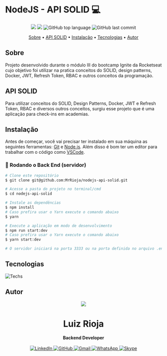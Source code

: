 # NodeJS - API SOLID 💻

<p align="center">
  <img src="https://img.shields.io/static/v1?label=api&message=solid&color=blueviolet&style=for-the-badge"/>
  <img src="https://img.shields.io/github/license/MrRioja/nodejs-api-solid?color=blueviolet&logo=License&style=for-the-badge"/>
  <img alt="GitHub top language" src="https://img.shields.io/github/languages/top/MrRioja/nodejs-api-solid?color=blueviolet&logo=Typescript&logoColor=white&style=for-the-badge">
  <img alt="GitHub last commit" src="https://img.shields.io/github/last-commit/MrRioja/nodejs-api-solid?color=blueviolet&style=for-the-badge">
</p>

<p align="center">
  <a href="#sobre">Sobre</a> •
  <a href="#api-solid">API SOLID</a> •
  <a href="#instalação">Instalação</a> •
  <a href="#tecnologias">Tecnologias</a> •
  <a href="#autor">Autor</a>  
</p>

## Sobre

Projeto desenvolvido durante o módulo III do bootcamp Ignite da Rocketseat cujo objetivo foi utilizar na pratica conceitos do SOLID, design patterns, Docker, JWT, Refresh Token, RBAC e outros conceitos da programação.

## API SOLID

Para utilizar conceitos do SOLID, Design Patterns, Docker, JWT e Refresh Token, RBAC e diversos outros conceitos, surgiu esse projeto que é uma aplicação para check-ins em academias.

## Instalação

Antes de começar, você vai precisar ter instalado em sua máquina as seguintes ferramentas:
[Git](https://git-scm.com) e [Node.js](https://nodejs.org/en/).
Além disso é bom ter um editor para trabalhar com o código como [VSCode](https://code.visualstudio.com/).

### 🎲 Rodando o Back End (servidor)

```bash
# Clone este repositório
$ git clone git@github.com:MrRioja/nodejs-api-solid.git

# Acesse a pasta do projeto no terminal/cmd
$ cd nodejs-api-solid

# Instale as dependências
$ npm install
# Caso prefira usar o Yarn execute o comando abaixo
$ yarn

# Execute a aplicação em modo de desenvolvimento
$ npm run start:dev
# Caso prefira usar o Yarn execute o comando abaixo
$ yarn start:dev

# O servidor iniciará na porta 3333 ou na porta definida no arquivo .env na variável APP_PORT - acesse <http://localhost:3333>
```

## Tecnologias

![Techs](https://skillicons.dev/icons?i=nodejs,express,js,docker,jest,postgres,ts)

## Autor

<div align="center">
<img src="https://images.weserv.nl/?url=avatars.githubusercontent.com/u/55336456?v=4&h=100&w=100&fit=cover&mask=circle&maxage=7d" />
<h1>Luiz Rioja</h1>
<strong>Backend Developer</strong>
<br/>
<br/>

<a href="https://linkedin.com/in/luizrioja" target="_blank">
<img alt="LinkedIn" src="https://img.shields.io/badge/linkedin-%230077B5.svg?style=for-the-badge&logo=linkedin&logoColor=white"/>
</a>

<a href="https://github.com/mrrioja" target="_blank">
<img alt="GitHub" src="https://img.shields.io/badge/github-%23121011.svg?style=for-the-badge&logo=github&logoColor=white"/>
</a>

<a href="mailto:lulyrioja@gmail.com?subject=Fala%20Dev" target="_blank">
<img alt="Gmail" src="https://img.shields.io/badge/Gmail-D14836?style=for-the-badge&logo=gmail&logoColor=white" />
</a>

<a href="https://api.whatsapp.com/send?phone=5511933572652" target="_blank">
<img alt="WhatsApp" src="https://img.shields.io/badge/WhatsApp-25D366?style=for-the-badge&logo=whatsapp&logoColor=white"/>
</a>

<a href="https://join.skype.com/invite/tvBbOq03j5Uu" target="_blank">
<img alt="Skype" src="https://img.shields.io/badge/SKYPE-%2300AFF0.svg?style=for-the-badge&logo=Skype&logoColor=white"/>
</a>

<br/>
<br/>
</div>
